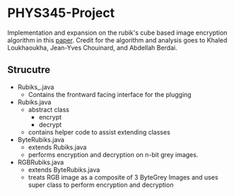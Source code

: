 # PHYS345-Project
Implementation and expansion on the rubik's cube based image encryption algorithm in this [paper](https://www.hindawi.com/journals/jece/2012/173931/). Credit for the algorithm and analysis goes to Khaled Loukhaoukha, Jean-Yves Chouinard, and Abdellah Berdai.

## Strucutre
* Rubiks_.java 
  - Contains the frontward facing interface for the plugging
* Rubiks.java
  - abstract class 
    - encrypt
    - decrypt
  - contains helper code to assist extending classes
* ByteRubiks.java
  - extends Rubiks.java
  - performs encryption and decryption on n-bit grey images.
* RGBRubiks.java
  - extends ByteRubiks.java
  - treats RGB image as a composite of 3 ByteGrey Images and uses super class to perform encryption and decryption
  
